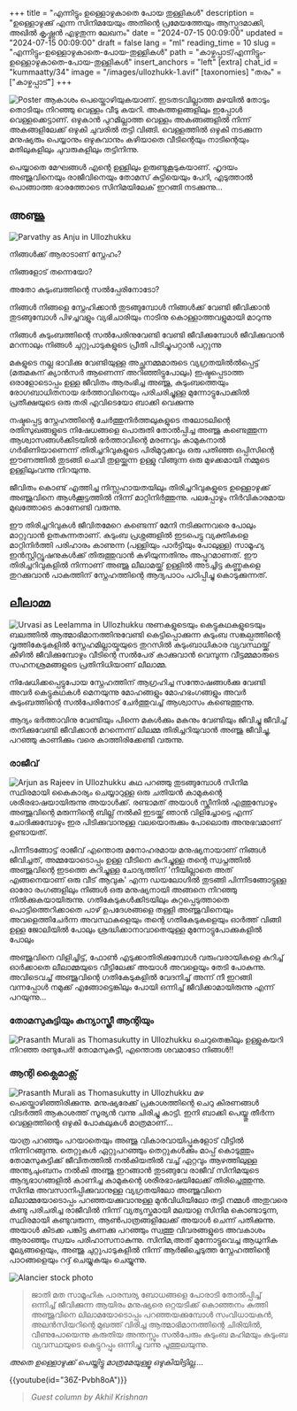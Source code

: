 +++
title = "എന്നിട്ടും ഉള്ളൊഴുകാതെ പോയ തുള്ളികൾ"
description = "ഉള്ളൊഴുക്കു് എന്ന സിനിമയേയും അതിന്റെ പ്രമേയത്തേയും ആസ്പദമാക്കി, അഖിൽ കൃഷ്ണൻ എഴുതുന്ന ലേഖനം"
date = "2024-07-15 00:09:00"
updated = "2024-07-15 00:09:00"
draft = false
lang = "ml"
reading_time = 10
slug = "എന്നിട്ടും-ഉള്ളൊഴുകാതെ-പോയ-തുള്ളികൾ"
path = "കാഴ്ചപ്പാട്/എന്നിട്ടും-ഉള്ളൊഴുകാതെ-പോയ-തുള്ളികൾ"
insert_anchors = "left"
[extra]
chat_id = "kummaatty/34"
image = "/images/ullozhukk-1.avif"
[taxonomies]
"തരം" = ["കാഴ്ചപ്പാട്"]
+++

![Poster](/images/ullozhukku-poster.jpg)
ആകാശം പെയ്തൊഴിയുകയാണ്. ഇടതടവില്ലാത്ത മഴയിൽ തോടും തൊടിയും നിറഞ്ഞു വെള്ളം വീടു കയറി.
അകത്തളങ്ങളിലും ഇപ്പോൾ വെള്ളക്കെട്ടാണ്. ഒഴുകാൻ പുറമില്ലാത്ത വെള്ളം അകങ്ങങ്ങളിൽ നിന്ന് അകങ്ങളിലേക്ക് ഒഴുകി ചുവരിൽ തട്ടി വിങ്ങി.
വെള്ളത്തിൽ ഒഴുകി നടക്കുന്ന മനുഷ്യരും പെയ്യാനും ഒഴുകുവാനും കഴിയാതെ വീടിന്റെയും നാടിന്റെയും മതിലുകളിലും ചുവരുകളിലും തട്ടിനിന്നു.

പെയ്യാതെ മേഘങ്ങൾ എന്റെ ഉള്ളിലും ഉരുണ്ടുകൂടുകയാണ്. ഹൃദയം അഞ്ജുവിനെയും രാജീവിനെയും തോമസ് കുട്ടിയെയും പേറി, എടുത്താൽ പൊങ്ങാത്ത ഭാരത്തോടെ സിനിമയിലേക് ഇറങ്ങി നടക്കുന്നു...

## അഞ്ജു
![Parvathy as Anju in Ullozhukku](/images/ullozhukku-1.avif)

നിങ്ങൾക്ക് ആരാടാണ് സ്നേഹം?

നിങ്ങളോട് തന്നെയോ?

അതോ കുടുംബത്തിന്റെ സൽപ്പേരിനോടോ?

നിങ്ങൾ നിങ്ങളെ സ്നേഹിക്കാൻ തുടങ്ങുമ്പോൾ നിങ്ങൾക്ക് വേണ്ടി ജീവിക്കാൻ തുടങ്ങുമ്പോൾ പിഴച്ചവളും വ്യഭിചാരിയും നാടിനു കൊള്ളാത്തവളുമായി മാറുന്നു

നിങ്ങൾ കുടുംബത്തിന്റെ സൽപേരിനുവേണ്ടി വേണ്ടി ജീവിക്കുമ്പോൾ ജീവിക്കുവാൻ മറന്നാലും നിങ്ങൾ ചുറ്റുപാടുകളുടെ പ്രീതി പിടിച്ചുപറ്റാൻ പറ്റുന്നു

മകളുടെ നല്ല ഭാവിക്കു വേണ്ടിയുള്ള അച്ഛനമ്മമാരുടെ വ്യഗ്രതയിൽൽപ്പെട്ട് (മരുമകന് ക്യാൻസർ ആണെന്ന് അറിഞ്ഞിട്ടുപോലും) ഇഷ്ടപ്പെടാത്ത ഒരാളോടൊപ്പം ഉള്ള ജീവിതം ആരംഭിച്ച അഞ്ജു, കുടുംബത്തെയും രോഗബാധിതനായ ഭർത്താവിനെയും പരിചരിച്ചുള്ള മുന്നോട്ടുപോക്കിൽ പ്രതീക്ഷയുടെ ഒരു തരി എവിടെയോ ബാക്കി വെക്കുന്നു

നഷ്ടപ്പെട്ട സ്നേഹത്തിന്റെ ചേർത്തുനിർത്തലുകളുടെ തലോടലിന്റെ രതിസുഖങ്ങളുടെ നിഷേധങ്ങളെ പൊരുതി തോൽപ്പിച്ച അഞ്ജു കണ്ടെത്തുന്ന ആശ്വാസങ്ങൾക്കിടയിൽ ഭർത്താവിന്റെ മരണവും കാമുകനാൽ ഗർഭിണിയാണെന്ന് തിരിച്ചറിവുകളുടെ പിരിമുറുക്കവും ഒരു പതിഞ്ഞ ഒപ്പിസിന്റെ ഈണത്തിൽ തുടങ്ങി ചെവി തുളയ്ക്കുന്ന ഉള്ളു വിങ്ങുന്ന ഒരു മുഴക്കമായി നമ്മുടെ ഉള്ളിലുംവന്നു നിറയുന്നു.

ജീവിതം കൊണ്ട് എത്തിച്ച നിസ്സഹായതയിലും തിരിച്ചറിവുകളുടെ ഉള്ളൊഴുക്ക് അഞ്ജുവിനെ ആൾക്കൂട്ടത്തിൽ നിന്ന് മാറ്റിനിർത്തുന്നു. പലപ്പോഴും നിർവികാരമായ മുഖത്തോടെ കാണേണ്ടി വരുന്നു.

ഈ തിരിച്ചറിവുകൾ ജീവിതമേറെ കണ്ടെന്ന് മേനി നടിക്കുന്നവരെ പോലും മാറ്റുവാൻ ഉതകുന്നതാണ്. കുടുംബ പ്രശ്നങ്ങളിൽ ഇടപെട്ടു വ്യക്തികളെ മാറ്റിനിർത്തി പരിഹാരം കാണുന്ന (പള്ളിയും പാർട്ടിയും പോലുള്ള) സാമൂഹ്യ ഇൻസ്റ്റിറ്റ്യൂഷനുകൾക്ക് തിരുത്തുവാൻ കഴിയുന്നതിനും അപ്പുറമാണത്.
ഈ തിരിച്ചറിവുകളിൽ നിന്നാണ് അഞ്ജു ലീലാമയ്ക്ക് ഉള്ളിൽ അടച്ചിട്ട കണ്ണുകളെ തുറക്കുവാൻ പാകത്തിന് സ്നേഹത്തിന്റെ ആദ്യപാഠം പഠിപ്പിച്ചു കൊടുക്കുന്നത്.

## ലീലാമ്മ
![Urvasi as Leelamma in Ullozhukku](/images/ullozhukku-urvasi.jpeg)
നുണകളുടെയും കെട്ടുകഥകളുടെയും ബലത്തിൽ ആത്മാഭിമാനത്തിനുവേണ്ടി കെട്ടിപ്പൊക്കുന്ന കുടുംബ സങ്കല്പത്തിന്റെ വൃത്തികേടുകളിൽ സ്നേഹമില്ലായ്മയുടെ തുറസില്‍ കുടുംബാധികാര വ്യവസ്ഥയ്ക്ക് കീഴിൽ ജീവിക്കുമ്പോഴും വീടിന്റെ സൽപേര് കാക്കുവാൻ വെമ്പുന്ന വീട്ടമ്മമാരുടെ സഹനശ്രമങ്ങളുടെ പ്രതിനിധിയാണ് ലീലാമ്മ.

നിഷേധിക്കപ്പെട്ടുപോയ സ്നേഹത്തിന് ആഗ്രഹിച്ച സന്തോഷങ്ങൾക്കു വേണ്ടി അവർ കെട്ടുകഥകൾ മെനയുന്നു മോഹങ്ങളും മോഹഭംഗങ്ങളും അവർ കുടുംബത്തിന്റെ സൽപേരിനോട് ചേർത്തുവച്ച് ആശ്വാസം കണ്ടെത്തുന്നു.

ആദ്യം ഭർത്താവിനു വേണ്ടിയും പിന്നെ മകൾക്കും മകനും വേണ്ടിയും ജീവിച്ചു ജീവിച്ച് തനിക്കുവേണ്ടി ജീവിക്കാൻ മറന്നെന്ന് ലിലമ്മ തിരിച്ചറിയുവാൻ അഞ്ജു ജീവിച്ചു, പറഞ്ഞു കാണിക്കും വരെ കാത്തിരിക്കേണ്ടി വരുന്നു.

### രാജീവ്‌
![Arjun as Rajeev in Ullozhukku](/images/ullozhukku-arjun.jpg)
കഥ പറഞ്ഞു തുടങ്ങുമ്പോൾ സിനിമ സ്ഥിരമായി കൈകാര്യം ചെയ്യാറുള്ള ഒരു ചതിയൻ കാമുകന്റെ ശരീരഭാഷയായിരുന്നു അയാൾക്ക്.
രണ്ടാമത് അയാൾ സ്ക്രീനിൽ എത്തുമ്പോഴും അഞ്ജുവിന്റെ മരുന്നിന്റെ ബില്ല് നൽകി ഇടയ്ക്ക് ഞാൻ വിളിച്ചോട്ടെ എന്ന് ചോദിക്കുമ്പോഴും ഇര പിടിക്കുവാനുള്ള വലയൊരുക്കും പോലൊരു അനുഭവമാണ് ഉണ്ടായത്.

പിന്നീടങ്ങോട്ട് രാജീവ് എന്തൊരു മനോഹരമായ മനുഷ്യനായാണ് നിങ്ങൾ ജീവിച്ചത്,
അമ്മയോടൊപ്പം ഉള്ള വീടിനെ കുറിച്ചുള്ള തന്റെ സ്വപ്നത്തിൽ അഞ്ജുവിന്റെ ഇടത്തെ കുറിച്ചുള്ള ചോദ്യത്തിന് 'നീയില്ലാതെ അത് എങ്ങനെയാണ് ഒരു വീട് ആവുക' എന്ന ഡയലോഗിൽ തുടങ്ങി പിന്നീടങ്ങോട്ടുള്ള ഓരോ രംഗങ്ങളിലും നിങ്ങൾ ഒരു മനുഷ്യനായി അങ്ങനെ നിറഞ്ഞു നിൽക്കുകയായിരുന്നു.
ഗതികേടുകൾക്കിടയിലും കുറ്റപ്പെടുത്താതെ പൊട്ടിത്തെറിക്കാതെ പാഴ് ഉപദേശങ്ങളെ തള്ളി അഞ്ജുവിനെയും അവളെത്തിചേർന്ന അവസ്ഥകളെയും തന്റെ ഗതികേടുകളെയും ഓർത്ത് വിങ്ങി ഉള്ള ജോലിയിൽ പോലും ശ്രദ്ധിക്കാനാവാതെയുള്ള മുന്നോട്ടുപോക്കുകളിൽ പോലും

അഞ്ജുവിനെ വിളിച്ചിട്ട്, ഫോൺ എടുക്കാതിരിക്കുമ്പോൾ വരുംവരായികളെ കുറിച്ച് ഓർക്കാതെ ലീലാമ്മയുടെ വീട്ടിലേക്ക് അയാൾ അവളെയും തേടി പോകുന്നു. അവിടെവച്ച് അഞ്ജുവിന്റെ ഗതികേടുകളിൽ വേദനിച്ച് അന്ന് നീ ഇറങ്ങി വന്നപ്പോൾ നമുക്ക് എങ്ങോട്ടെങ്കിലും പോയി ഒന്നിച്ച് ജീവിക്കാമായിരുന്നു എന്ന് പറയുന്നു...

### തോമസുകുട്ടിയും കന്യാസ്ത്രീ ആന്റിയും
![Prasanth Murali as Thomasukutty in Ullozhukku](/images/ullozhukku-prasant.webp)
ചെറുതെങ്കിലും ഉള്ളുകയറി നിറഞ്ഞ രണ്ടുപേർ!
തോമസുകുട്ടീ, എന്തൊരു ശവമാടോ നിങ്ങൾ!!

### ആന്റി ക്ലൈമാക്സ്
![Prasanth Murali as Thomasukutty in Ullozhukku](/images/ullozhukku-sister.jpg)
മഴ പെയ്തൊഴിഞ്ഞിരിക്കുന്നു. മനുഷ്യരേക്ക് പ്രകാശത്തിന്റെ ചെറു കിരണങ്ങൾ വിടർത്തി ആകാശത്ത് സൂര്യൻ വന്നു ചിരിച്ചു കാട്ടി.
ഇനി ബാക്കി പെയ്യ്തു തീർന്ന വെള്ളത്തിന്റെ ഒഴുകി പോകലുകൾ മാത്രമാണ്...

യാത്ര പറഞ്ഞും പറയാതെയും അഞ്ജു വികാരവായിപ്പുകളോട് വീട്ടിൽ നിന്നിറങ്ങുന്നു. തെറ്റുകൾ ഏറ്റുപറഞ്ഞും തെറ്റുകൾക്കും മാപ്പ് കൊടുത്തും തോമസുകുട്ടിക്ക് ജീവിതത്തിൽ നൽകിയതിൽ വച്ച് ഏറ്റവും ആഴത്തിലുള്ള അന്ത്യചുംബനം നൽകി അഞ്ജു ഇറങ്ങാൻ തുടങ്ങുവേ രാജീവ് സിനിമയുടെ ആദ്യഭാഗങ്ങളിൽ കാണിച്ച കാമുകന്റെ ശരീരഭാഷയിലേക്ക് തിരിച്ചെത്തുന്നു.
സിനിമ അവസാനിപ്പിക്കുവാനുള്ള വ്യഗ്രതയിലോ അഞ്ജുവിനെ ലീലാമ്മയോടൊപ്പം പറഞ്ഞയക്കുവാനുള്ള മുൻവിധിയിലോ തട്ടി നമ്മൾ അതുവരെ കണ്ടു പരിചരിച്ച രാജീവിൽ നിന്ന് വ്യത്യസ്തമായി മലയാള സിനിമ കൊണ്ടാടുന്ന, സ്ഥിരമായി കണ്ടുവരുന്ന, ആൺപാത്രങ്ങളിലേക്ക് അയാൾ ചെന്ന് പതിക്കുന്നു. അയാൾ കിടക്ക പങ്കിട്ട കണക്കു പറഞ്ഞും സ്വത്തു വിവരങ്ങളുടെ അവകാശം ആരാഞ്ഞും സ്വയം പരിഹാസനാകുന്നു. സിനിമ,അത് മുന്നോട്ടുവെച്ച ആധുനിക മൂല്യങ്ങളെയും, അഞ്ജു ചുറ്റുപാടുകളിൽ നിന്ന് ആർജിച്ചെടുത്ത സ്നേഹത്തിന്റെ പാഠങ്ങളെയും റദ്ദ് ചെയ്യുകയും ചെയ്യുന്നു.

![Alancier stock photo](/images/ullozhukku-alencier.jpg)

> ജാതി മത സാമൂഹിക പാരമ്പര്യ ബോധങ്ങളെ പോരാടി തോൽപ്പിച്ച് ഒന്നിച്ച് ജീവിക്കുന്ന ആയിരം മനുഷ്യരെ ഒറ്റയടിക്ക് കൊഞ്ഞനം കുത്തി അഞ്ജുവിനെ ലിലാമയോടൊപ്പം പറഞ്ഞയക്കുമ്പോൾ സംവിധായകൻ, അലൻസിയറിന്റെ മുഖത്ത് വിരിച്ച ആത്മാഭിമാനത്തിന്റെ ചിരിയിൽ, വീണുപോയെന്നു കരുതിയ അന്തസ്സും സൽപേരും കുടുംബ മഹിമയും കുടുംബ വ്യവസ്ഥയുടെ കെട്ടുറപ്പും ഒന്നിച്ചു വന്നു പൂത്തുലയുന്നു.

*അതെ ഉള്ളൊഴുക്ക് പെയ്തിട്ടു മാത്രമേയുള്ളൂ ഒഴുകിയിട്ടില്ല....*

{{youtube(id="36Z-Pvbh8oA")}}

> *Guest column by Akhil Krishnan*
